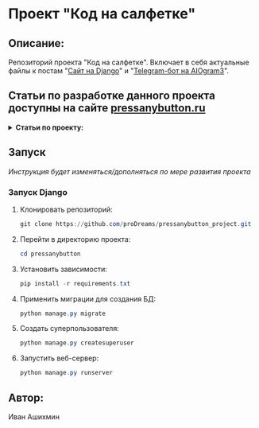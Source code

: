 # Проект "Код на салфетке"

## Описание:

Репозиторий проекта "Код на салфетке". Включает в себя актуальные файлы к постам "[Сайт на Django](https://pressanybutton.ru/category/sajt-na-django/?utm_source=github&utm_medium=repo&utm_campaign=readme)" и "[Telegram-бот на AIOgram3](https://pressanybutton.ru/category/telegram-bot-na-aiogram3/?utm_source=github&utm_medium=repo&utm_campaign=readme)".

## Статьи по разработке данного проекта доступны на сайте [pressanybutton.ru](https://pressanybutton.ru?utm_source=github&utm_medium=repo&utm_campaign=readme)

<details>
<summary>
  <strong>
    Статьи по проекту:
  </strong>
</summary>

1. [Django 1. Установка Django](https://pressanybutton.ru/post/sajt-na-django/django-1-ustanovka-django/?utm_source=github&utm_medium=repo&utm_campaign=readme)
2. [Django 2. Создание проекта](https://pressanybutton.ru/post/sajt-na-django/django-2-sozdanie-proekta/?utm_source=github&utm_medium=repo&utm_campaign=readme)
3. [Django 3. Базовая конфигурация](https://pressanybutton.ru/post/sajt-na-django/django-3-bazovaya-konfiguraciya/?utm_source=github&utm_medium=repo&utm_campaign=readme) - 
4. [Django 4. Суперпользователь и первый запуск](https://pressanybutton.ru/post/sajt-na-django/django-4-superpolzovatel-i-pervyj-zapusk/?utm_source=github&utm_medium=repo&utm_campaign=readme)
5. [AIOgram3 1. Начинаем создавать Telegram-бота](https://pressanybutton.ru/post/telegram-bot-na-aiogram3/aiogram3-1-nachinaem-sozdavat-telegram-bota/?utm_source=github&utm_medium=repo&utm_campaign=readme)
6. 

</details>

## Запуск
_Инструкция будет изменяться/дополняться по мере развития проекта_

### Запуск Django
1. Клонировать репозиторий:
    ```powershell
    git clone https://github.com/proDreams/pressanybutton_project.git
    ```
2. Перейти в директорию проекта:
   ```powershell
   cd pressanybutton
   ```
3. Установить зависимости:
    ```powershell
    pip install -r requirements.txt
    ```
4. Применить миграции для создания БД:
    ```powershell
    python manage.py migrate
    ```
5. Создать суперпользователя:
    ```powershell
    python manage.py createsuperuser
    ```
6. Запустить веб-сервер:
    ```powershell
    python manage.py runserver
    ```

## Автор:

Иван Ашихмин